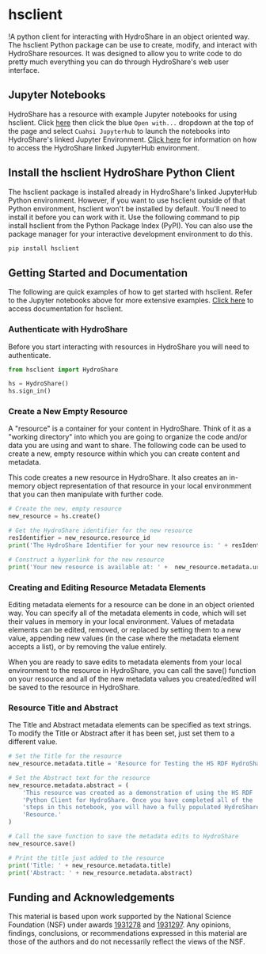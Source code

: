 # hsclient
!A python client for interacting with HydroShare in an object oriented way. The hsclient Python package can be use to create, modify, and interact with HydroShare resources. It was designed to allow you to write code to do pretty much everything you can do through HydroShare's web user interface.

## Jupyter Notebooks
HydroShare has a resource with example Jupyter notebooks for using hsclient.  Click [here](https://www.hydroshare.org/resource/7561aa12fd824ebb8edbee05af19b910/) then click the blue `Open with...` dropdown at the top of the page and select `Cuahsi Jupyterhub` to launch the notebooks into HydroShare's linked Jupyter Environment. [Click here](https://help.hydroshare.org/apps/CUAHSI-JupyterHub/) for information on how to access the HydroShare linked JupyterHub environment.


## Install the hsclient HydroShare Python Client
The hsclient package is installed already in HydroShare's linked JupyterHub Python environment. However, if you want to use hsclient outside of that Python environment, hsclient won't be installed by default. You'll need to install it before you can work with it. Use the following command to pip install hsclient from the Python Package Index (PyPI). You can also use the package manager for your interactive development environment to do this. 

```bash
pip install hsclient
```

## Getting Started and Documentation

The following are quick examples of how to get started with hsclient. Refer to the Jupyter notebooks above for more extensive examples. [Click here](https://hydroshare.github.io/hsclient/) to access documentation for hsclient.

### Authenticate with HydroShare
Before you start interacting with resources in HydroShare you will need to authenticate.
```python
from hsclient import HydroShare

hs = HydroShare()
hs.sign_in()
```

### Create a New Empty Resource
A "resource" is a container for your content in HydroShare. Think of it as a "working directory" into which you are going to organize the code and/or data you are using and want to share. The following code can be used to create a new, empty resource within which you can create content and metadata.

This code creates a new resource in HydroShare. It also creates an in-memory object representation of that resource in your local environmment that you can then manipulate with further code.
```python
# Create the new, empty resource
new_resource = hs.create()

# Get the HydroShare identifier for the new resource
resIdentifier = new_resource.resource_id
print('The HydroShare Identifier for your new resource is: ' + resIdentifier)

# Construct a hyperlink for the new resource
print('Your new resource is available at: ' +  new_resource.metadata.url)
```

### Creating and Editing Resource Metadata Elements
Editing metadata elements for a resource can be done in an object oriented way. You can specify all of the metadata elements in code, which will set their values in memory in your local environment. Values of metadata elements can be edited, removed, or replaced by setting them to a new value, appending new values (in the case where the metadata element accepts a list), or by removing the value entirely.

When you are ready to save edits to metadata elements from your local environment to the resource in HydroShare, you can call the save() function on your resource and all of the new metadata values you created/edited will be saved to the resource in HydroShare.

### Resource Title and Abstract
The Title and Abstract metadata elements can be specified as text strings. To modify the Title or Abstract after it has been set, just set them to a different value.

```python
# Set the Title for the resource
new_resource.metadata.title = 'Resource for Testing the HS RDF HydroShare Python Client'

# Set the Abstract text for the resource
new_resource.metadata.abstract = (
    'This resource was created as a demonstration of using the HS RDF ' 
    'Python Client for HydroShare. Once you have completed all of the '
    'steps in this notebook, you will have a fully populated HydroShare '
    'Resource.'
)

# Call the save function to save the metadata edits to HydroShare
new_resource.save()

# Print the title just added to the resource
print('Title: ' + new_resource.metadata.title)
print('Abstract: ' + new_resource.metadata.abstract)
```

## Funding and Acknowledgements

This material is based upon work supported by the National Science Foundation (NSF) under awards [1931278](https://www.nsf.gov/awardsearch/showAward?AWD_ID=1931278) and [1931297](https://www.nsf.gov/awardsearch/showAward?AWD_ID=1931297). Any opinions, findings, conclusions, or recommendations expressed in this material are those of the authors and do not necessarily reflect the views of the NSF.

